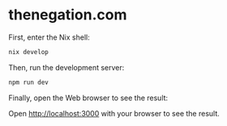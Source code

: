 # thenegation.com

First, enter the Nix shell:

```sh
nix develop
```

Then, run the development server:

```bash
npm run dev
```

Finally, open the Web browser to see the result:

Open <http://localhost:3000> with your browser to see the result.
